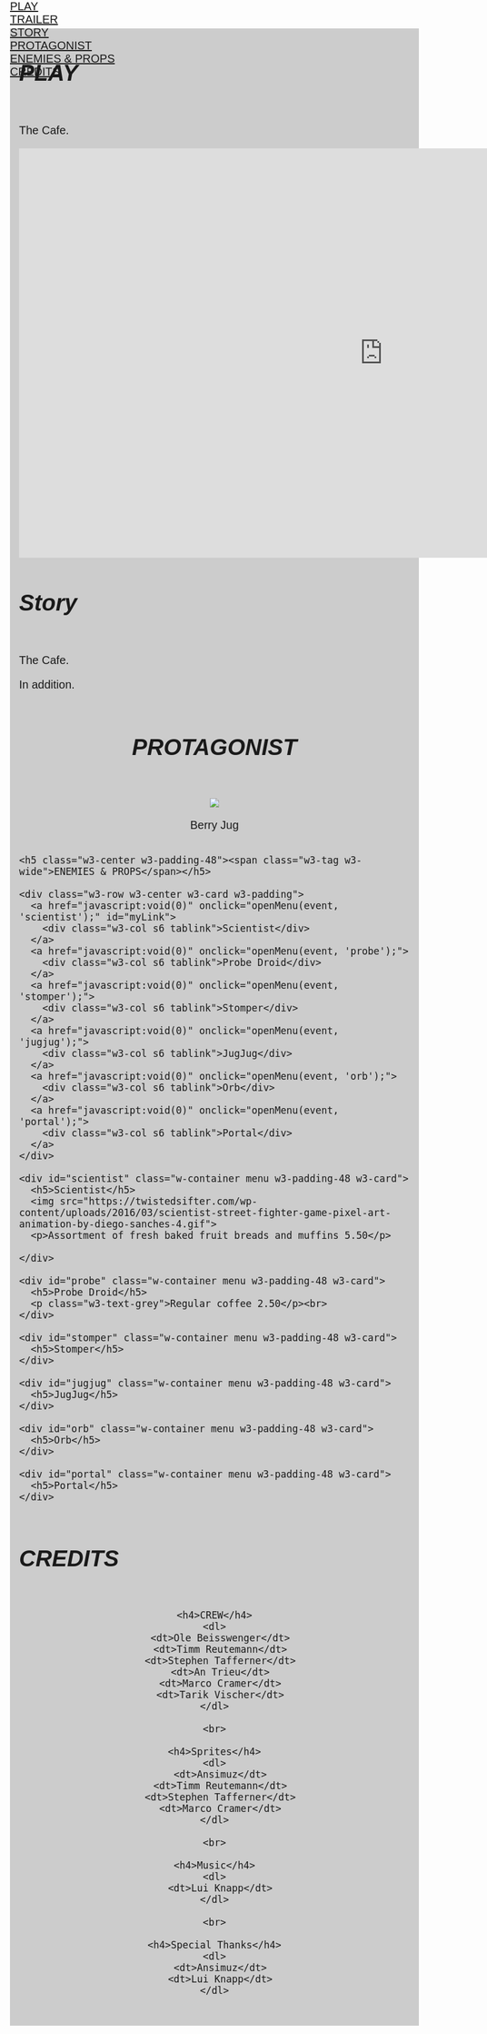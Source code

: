 <!DOCTYPE html>
<html>
<head>
<title>Gra4</title>
<meta charset="UTF-8">
<meta name="viewport" content="width=device-width, initial-scale=1">
<link rel="stylesheet" href="https://www.w3schools.com/w3css/4/w3.css">
<link rel="stylesheet" href="https://fonts.cdnfonts.com/css/electronic-highway-sign">

<style>

body, html {
  height: 150%;
  font-family: "Electronic Highway Sign", sans-serif;
  font-size: 20px;
}

.bgimg {
  background-position: center;
  background-size: cover;
  background-image: url("/w3images/coffeehouse.jpg");
  min-height: 75%;
}

.menu {
  display: none;
}
h4 {
  font-family: "Electronic Highway Sign";
  font-size: 26px;
  font-weight: bold;
}

h5 {
  font-family: "Electronic Highway Sign", sans-serif;
  font-size: 40px;
}

iframe {
  align: center;
}

.w-top{position:fixed;width:100%;z-index:1}
.w-top{top:0}

.w3-content{margin-left:auto;margin-right:auto}
.w3-content{max-width:980px}

.w-container{padding:0.01em 16px}
.w-container:after
.w-container:before

.w3-row:after,.w3-row:before,.w3-row-padding:after,.w3-row-padding:before,

dt {
  font-size: 18px;
}

</style>
</head>


<!-- BODY -->


<body>

<!-- Links (sit on top) -->
<div class="w-top">
  <div class="w3-row w3-padding w3-black">
    <div class="w3-col s3">
      <a href="#" class="w3-button w3-block w3-black">PLAY</a>
    </div>
    <div class="w3-col s3">
      <a href="#trailer" class="w3-button w3-block w3-black">TRAILER</a>
    </div>
    <div class="w3-col s3">
      <a href="#story" class="w3-button w3-block w3-black">STORY</a>
    </div>
    <div class="w3-col s3">
      <a href="#protagonist" class="w3-button w3-block w3-black">PROTAGONIST</a>
    </div>
    <div class="w3-col s3">
      <a href="#enemies" class="w3-button w3-block w3-black">ENEMIES & PROPS</a>
    </div>
    <div class="w3-col s3">
      <a href="#credits" class="w3-button w3-block w3-black">CREDITS</a>
    </div>
  </div>
</div>

<!-- Header with Unity Window -->
<div class="w-container" id="play" style="background-color: #cccccc">
  <div class="w3-content" style="max-width:700px">
    <h5 class="w3-center w3-padding-64"><span class="w3-tag w3-wide">PLAY</span></h5>
    <p>The Cafe.</p>
  </div>
</div>

<!-- Add a background color and large text to the whole page -->
<div class="w3-sand w3-grayscale w3-large">

<!-- TRAILER Container -->
<div class="w-container" id="trailer" style="background-color: #cccccc">
  <div align="center">
    <iframe width="1280" height="720" src="https://www.youtube.com/embed/dQw4w9WgXcQ" title="YouTube video player" frameborder="0" allow="accelerometer; autoplay; clipboard-write; encrypted-media; gyroscope; picture-in-picture; web-share" allowfullscreen></iframe>
  </div>
</div>

<!-- STORY Container -->
<div class="w-container" id="story" style="background-color: #cccccc">
  <div class="w3-content" style="max-width:700px">
    <h5 class="w3-center w3-padding-64"><span class="w3-tag w3-wide">Story</span></h5>
    <p>The Cafe.</p>
    <p>In addition.</p>
  </div>
</div>

<!-- PROTAGONIST Container -->
<div class="w-container" id="protagonist" style="background-color: #cccccc">
  <div class="w3-content" style="max-width:700px">
    <center>
    <h5 class="w3-center w3-padding-64"><span class="w3-tag w3-wide">PROTAGONIST</span></h5>
    <img src="https://cdn.discordapp.com/attachments/1086670234607419543/1086670703794868334/SpriteMC.gif">
    <p>Berry Jug</p>
    </center>
  </div>
</div>

<!-- ENEMIES Container -->
<div class="w-container" id="enemies" style="background-color: #cccccc">
  <div class="w3-content" style="max-width:800px">

    <h5 class="w3-center w3-padding-48"><span class="w3-tag w3-wide">ENEMIES & PROPS</span></h5>

    <div class="w3-row w3-center w3-card w3-padding">
      <a href="javascript:void(0)" onclick="openMenu(event, 'scientist');" id="myLink">
        <div class="w3-col s6 tablink">Scientist</div>
      </a>
      <a href="javascript:void(0)" onclick="openMenu(event, 'probe');">
        <div class="w3-col s6 tablink">Probe Droid</div>
      </a>
      <a href="javascript:void(0)" onclick="openMenu(event, 'stomper');">
        <div class="w3-col s6 tablink">Stomper</div>
      </a>
      <a href="javascript:void(0)" onclick="openMenu(event, 'jugjug');">
        <div class="w3-col s6 tablink">JugJug</div>
      </a>
      <a href="javascript:void(0)" onclick="openMenu(event, 'orb');">
        <div class="w3-col s6 tablink">Orb</div>
      </a>
      <a href="javascript:void(0)" onclick="openMenu(event, 'portal');">
        <div class="w3-col s6 tablink">Portal</div>
      </a>
    </div>

    <div id="scientist" class="w-container menu w3-padding-48 w3-card">
      <h5>Scientist</h5>
      <img src="https://twistedsifter.com/wp-content/uploads/2016/03/scientist-street-fighter-game-pixel-art-animation-by-diego-sanches-4.gif">
      <p>Assortment of fresh baked fruit breads and muffins 5.50</p>

    </div>

    <div id="probe" class="w-container menu w3-padding-48 w3-card">
      <h5>Probe Droid</h5>
      <p class="w3-text-grey">Regular coffee 2.50</p><br>
    </div>

    <div id="stomper" class="w-container menu w3-padding-48 w3-card">
      <h5>Stomper</h5>
    </div>

    <div id="jugjug" class="w-container menu w3-padding-48 w3-card">
      <h5>JugJug</h5>
    </div>

    <div id="orb" class="w-container menu w3-padding-48 w3-card">
      <h5>Orb</h5>
    </div>

    <div id="portal" class="w-container menu w3-padding-48 w3-card">
      <h5>Portal</h5>
    </div>
  </div>
</div>

<!-- CREDITS Container -->
<div class="w-container" id="credits" style="padding-bottom:32px; background-color: #cccccc">
  <div class="w3-content" style="max-width:700px">
    <h5 class="w3-center w3-padding-48"><span class="w3-tag w3-wide">CREDITS</span></h5>
    <center>

    <h4>CREW</h4>
    <dl>
      <dt>Ole Beisswenger</dt>
      <dt>Timm Reutemann</dt>
      <dt>Stephen Tafferner</dt>
      <dt>An Trieu</dt>
      <dt>Marco Cramer</dt>
      <dt>Tarik Vischer</dt>
    </dl>

    <br>

    <h4>Sprites</h4>
    <dl>
      <dt>Ansimuz</dt>
      <dt>Timm Reutemann</dt>
      <dt>Stephen Tafferner</dt>
      <dt>Marco Cramer</dt>
    </dl>

    <br>

    <h4>Music</h4>
    <dl>
      <dt>Lui Knapp</dt>
    </dl>

    <br>

    <h4>Special Thanks</h4>
    <dl>
      <dt>Ansimuz</dt>
      <dt>Lui Knapp</dt>
    </dl>
  </center>
  </div>
</div>

<!-- Footer -->

<script>
// Tabbed Menu
function openMenu(evt, menuName) {
  var i, x, tablinks;
  x = document.getElementsByClassName("menu");
  for (i = 0; i < x.length; i++) {
    x[i].style.display = "none";
  }
  tablinks = document.getElementsByClassName("tablink");
  for (i = 0; i < x.length; i++) {
    tablinks[i].className = tablinks[i].className.replace(" w3-dark-grey", "");
  }
  document.getElementById(menuName).style.display = "block";
  evt.currentTarget.firstElementChild.className += " w3-dark-grey";
}
document.getElementById("myLink").click();
</script>

</body>
</html>
